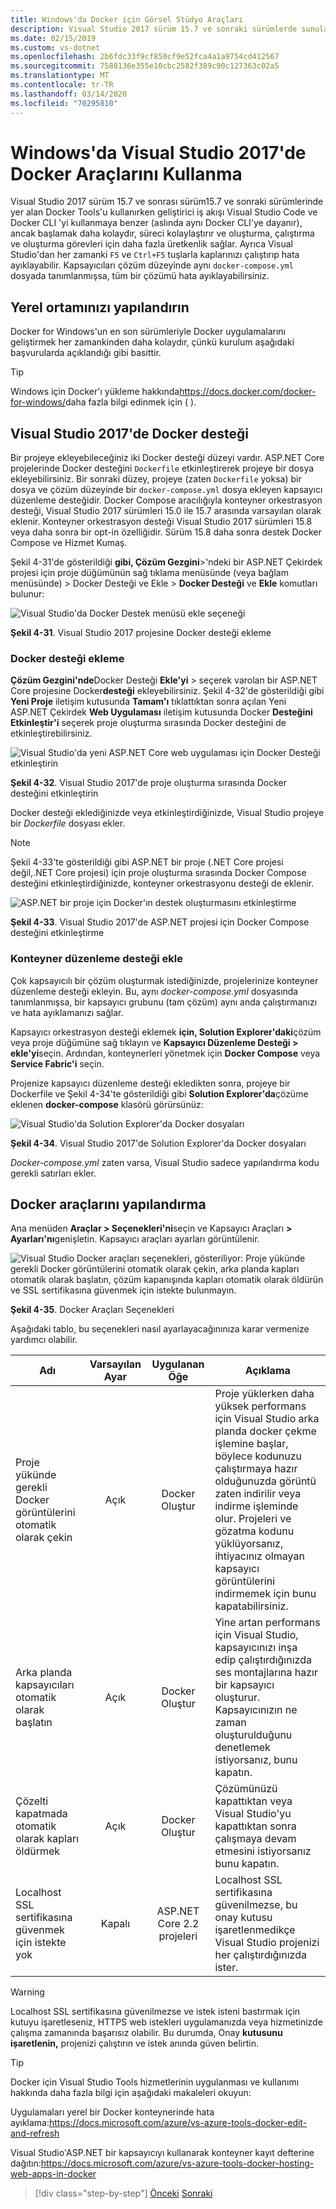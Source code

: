 ```yaml
---
title: Windows'da Docker için Görsel Stüdyo Araçları
description: Visual Studio 2017 sürüm 15.7 ve sonraki sürümlerde sunulan Docker araçlarını tanıyın.
ms.date: 02/15/2019
ms.custom: vs-dotnet
ms.openlocfilehash: 2b6fdc33f9cf850cf9e52fca4a1a9754cd412567
ms.sourcegitcommit: 7588136e355e10cbc2582f389c90c127363c02a5
ms.translationtype: MT
ms.contentlocale: tr-TR
ms.lasthandoff: 03/14/2020
ms.locfileid: "70295810"
---
```

# <a name="use-docker-tools-in-visual-studio-2017-on-windows"></a>Windows'da Visual Studio 2017'de Docker Araçlarını Kullanma

Visual Studio 2017 sürüm 15.7 ve sonrası sürüm15.7 ve sonraki sürümlerinde yer alan Docker Tools'u kullanırken geliştirici iş akışı Visual Studio Code ve Docker CLI 'yi kullanmaya benzer (aslında aynı Docker CLI'ye dayanır), ancak başlamak daha kolaydır, süreci kolaylaştırır ve oluşturma, çalıştırma ve oluşturma görevleri için daha fazla üretkenlik sağlar. Ayrıca Visual Studio'dan her zamanki `F5` ve `Ctrl+F5` tuşlarla kaplarınızı çalıştırıp hata ayıklayabilir. Kapsayıcıları çözüm düzeyinde aynı `docker-compose.yml` dosyada tanımlanmışsa, tüm bir çözümü hata ayıklayabilirsiniz.

## <a name="configure-your-local-environment"></a>Yerel ortamınızı yapılandırın

Docker for Windows'un en son sürümleriyle Docker uygulamalarını geliştirmek her zamankinden daha kolaydır, çünkü kurulum aşağıdaki başvurularda açıklandığı gibi basittir.

> [!TIP]
> Windows için Docker'ı yükleme hakkında<https://docs.docker.com/docker-for-windows/>daha fazla bilgi edinmek için ( ).

## <a name="docker-support-in-visual-studio-2017"></a>Visual Studio 2017'de Docker desteği

Bir projeye ekleyebileceğiniz iki Docker desteği düzeyi vardır. ASP.NET Core projelerinde Docker desteğini `Dockerfile` etkinleştirerek projeye bir dosya ekleyebilirsiniz. Bir sonraki düzey, projeye (zaten `Dockerfile` yoksa) bir dosya ve çözüm düzeyinde bir `docker-compose.yml` dosya ekleyen kapsayıcı düzenleme desteğidir. Docker Compose aracılığıyla konteyner orkestrasyon desteği, Visual Studio 2017 sürümleri 15.0 ile 15.7 arasında varsayılan olarak eklenir. Konteyner orkestrasyon desteği Visual Studio 2017 sürümleri 15.8 veya daha sonra bir opt-in özelliğidir. Sürüm 15.8 daha sonra destek Docker Compose ve Hizmet Kumaş.

Şekil 4-31'de gösterildiği **gibi, Çözüm Gezgini**>'ndeki bir ASP.NET Çekirdek projesi için proje düğümünün sağ tıklama menüsünde (veya bağlam menüsünde) > Docker Desteği ve Ekle > **Docker Desteği** ve **Ekle** komutları bulunur:

![Visual Studio'da Docker Destek menüsü ekle seçeneği](./media/add-docker-support-menu.png)

**Şekil 4-31**. Visual Studio 2017 projesine Docker desteği ekleme

### <a name="add-docker-support"></a>Docker desteği ekleme

**Çözüm Gezgini'nde**Docker Desteği **Ekle'yi** > seçerek varolan bir ASP.NET Core projesine Docker**desteği** ekleyebilirsiniz. Şekil 4-32'de gösterildiği gibi **Yeni Proje** iletişim kutusunda **Tamam'ı** tıklattıktan sonra açılan Yeni ASP.NET Çekirdek **Web Uygulaması** iletişim kutusunda Docker **Desteğini Etkinleştir'i** seçerek proje oluşturma sırasında Docker desteğini de etkinleştirebilirsiniz.

![Visual Studio'da yeni ASP.NET Core web uygulaması için Docker Desteği etkinleştirin](./media/enable-docker-support-visual-studio.png)

**Şekil 4-32**. Visual Studio 2017'de proje oluşturma sırasında Docker desteğini etkinleştirin

Docker desteği eklediğinizde veya etkinleştirdiğinizde, Visual Studio projeye bir *Dockerfile* dosyası ekler.

> [!NOTE]
> Şekil 4-33'te gösterildiği gibi ASP.NET bir proje (.NET Core projesi değil,.NET Core projesi) için proje oluşturma sırasında Docker Compose desteğini etkinleştirdiğinizde, konteyner orkestrasyonu desteği de eklenir.

![ASP.NET bir proje için Docker'ın destek oluşturmasını etkinleştirme](media/enable-docker-compose-support.png)

**Şekil 4-33**. Visual Studio 2017'de ASP.NET projesi için Docker Compose desteğini etkinleştirme

### <a name="add-container-orchestration-support"></a>Konteyner düzenleme desteği ekle

Çok kapsayıcılı bir çözüm oluşturmak istediğinizde, projelerinize konteyner düzenleme desteği ekleyin. Bu, aynı *docker-compose.yml* dosyasında tanımlanmışsa, bir kapsayıcı grubunu (tam çözüm) aynı anda çalıştırmanızı ve hata ayıklamanızı sağlar.

Kapsayıcı orkestrasyon desteği eklemek **için, Solution Explorer'daki**çözüm veya proje düğümüne sağ tıklayın ve **Kapsayıcı Düzenleme Desteği > ekle'yi**seçin. Ardından, konteynerleri yönetmek için **Docker Compose** veya **Service Fabric'i** seçin.

Projenize kapsayıcı düzenleme desteği ekledikten sonra, projeye bir Dockerfile ve Şekil 4-34'te gösterildiği gibi **Solution Explorer'da**çözüme eklenen **docker-compose** klasörü görürsünüz:

![Visual Studio'da Solution Explorer'da Docker dosyaları](media/docker-support-solution-explorer.png)

**Şekil 4-34**. Visual Studio 2017'de Solution Explorer'da Docker dosyaları

*Docker-compose.yml* zaten varsa, Visual Studio sadece yapılandırma kodu gerekli satırları ekler.

## <a name="configure-docker-tools"></a>Docker araçlarını yapılandırma

Ana menüden **Araçlar > Seçenekleri'ni**seçin ve Kapsayıcı Araçları **> Ayarları'nı**genişletin. Kapsayıcı araçları ayarları görüntülenir.

![Visual Studio Docker araçları seçenekleri, gösteriliyor: Proje yükünde gerekli Docker görüntülerini otomatik olarak çekin, arka planda kapları otomatik olarak başlatın, çözüm kapanışında kapları otomatik olarak öldürün ve SSL sertifikasına güvenmek için istekte bulunmayın.](./media/visual-studio-docker-tools-options.png)

**Şekil 4-35**. Docker Araçları Seçenekleri

Aşağıdaki tablo, bu seçenekleri nasıl ayarlayacağınınıza karar vermenize yardımcı olabilir.

| Adı | Varsayılan Ayar | Uygulanan Öğe | Açıklama |
| -----|:---------------:|:----------:| ----------- |
| Proje yükünde gerekli Docker görüntülerini otomatik olarak çekin | Açık | Docker Oluştur | Proje yüklerken daha yüksek performans için Visual Studio arka planda docker çekme işlemine başlar, böylece kodunuzu çalıştırmaya hazır olduğunuzda görüntü zaten indirilir veya indirme işleminde olur. Projeleri ve gözatma kodunu yüklüyorsanız, ihtiyacınız olmayan kapsayıcı görüntülerini indirmemek için bunu kapatabilirsiniz. |
| Arka planda kapsayıcıları otomatik olarak başlatın | Açık | Docker Oluştur | Yine artan performans için Visual Studio, kapsayıcınızı inşa edip çalıştırdığınızda ses montajlarına hazır bir kapsayıcı oluşturur. Kapsayıcınızın ne zaman oluşturulduğunu denetlemek istiyorsanız, bunu kapatın. |
| Çözelti kapatmada otomatik olarak kapları öldürmek | Açık | Docker Oluştur | Çözümünüzü kapattıktan veya Visual Studio'yu kapattıktan sonra çalışmaya devam etmesini istiyorsanız bunu kapatın. |
| Localhost SSL sertifikasına güvenmek için istekte yok | Kapalı | ASP.NET Core 2.2 projeleri | Localhost SSL sertifikasına güvenilmezse, bu onay kutusu işaretlenmedikçe Visual Studio projenizi her çalıştırdığınızda ister. |

> [!WARNING]
> Localhost SSL sertifikasına güvenilmezse ve istek isteni bastırmak için kutuyu işaretleseniz, HTTPS web istekleri uygulamanızda veya hizmetinizde çalışma zamanında başarısız olabilir. Bu durumda, Onay **kutusunu işaretlenin,** projenizi çalıştırın ve istek anında güven belirtin.

> [!TIP]
> Docker için Visual Studio Tools hizmetlerinin uygulanması ve kullanımı hakkında daha fazla bilgi için aşağıdaki makaleleri okuyun:
>
>Uygulamaları yerel bir Docker konteynerinde hata ayıklama:<https://docs.microsoft.com/azure/vs-azure-tools-docker-edit-and-refresh>
>
>Visual Studio'ASP.NET bir kapsayıcıyı kullanarak konteyner kayıt defterine dağıtın:<https://docs.microsoft.com/azure/vs-azure-tools-docker-hosting-web-apps-in-docker>

>[!div class="step-by-step"]
>[Önceki](docker-apps-inner-loop-workflow.md)
>[Sonraki](set-up-windows-containers-with-powershell.md)
